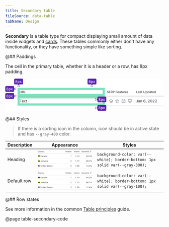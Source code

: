 ```yaml
---
title: Secondary table
fileSource: data-table
tabName: Design
---
```


**Secondary** is a table type for compact displaying small amount of data inside widgets and [cards](/components/card/). These tables commonly either don't have any functionality, or they have something simple like sorting.

@## Paddings

The cell in the primary table, whether it is a header or a row, has 8px padding.

![secondary scheme](static/secondary-paddings.png)

@## Styles

> If there is a sorting icon in the column, icon should be in active state and has `--gray-400` color.

| Description | Appearance                                  | Styles                                                                      |
| ----------- | ------------------------------------------- | --------------------------------------------------------------------------- |
| Heading     | ![secondary table](static/th-secondary.png) | `background-color: var(--white); border-bottom: 1px solid var(--gray-300);` |
| Default row | ![secondary table](static/td-secondary.png) | `background-color: var(--white); border-bottom: 1px solid var(--gray-100);` |

@## Row states

See more information in the common [Table principles](/table-group/table/#a1c3dd) guide.

@page table-secondary-code
